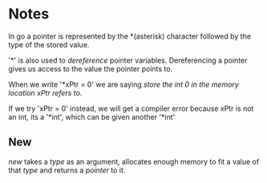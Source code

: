 # Notes

In go a pointer is represented by the *(asterisk) character followed by the type of the stored value.

'*' is also used to *dereference* pointer variables. Dereferencing a pointer gives us access to the value the pointer points to.

When we write '*xPtr = 0' we are saying *store the int 0 in the memory location xPtr refers to*.

If we try 'xPtr = 0' instead, we will get a compiler error because xPtr is not an int, its a '*int', which can be given another '*int'

## New

*new* takes a *type* as an argument, allocates enough memory to fit a value of that *type* and returns a *pointer* to it.

